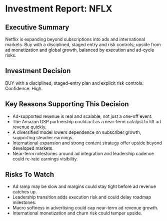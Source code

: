 # Investment Report: NFLX
## Executive Summary
Netflix is expanding beyond subscriptions into ads and international markets. Buy with a disciplined, staged entry and risk controls; upside from ad monetization and global growth, balanced by execution and ad-cycle risks.
## Investment Decision
BUY with a disciplined, staged-entry plan and explicit risk controls. Confidence: High.
## Key Reasons Supporting This Decision
- Ad-supported revenue is real and scalable, not just a one-off event.
- The Amazon DSP partnership could act as a near-term catalyst to lift ad revenue quickly.
- A diversified model lowers dependence on subscriber growth, supporting steadier earnings.
- International expansion and strong content strategy offer upside beyond developed markets.
- Near-term milestones around ad integration and leadership cadence could re-rate earnings visibility.
## Risks To Watch
- Ad ramp may be slow and margins could stay tight before ad revenue catches up.
- Leadership transition adds execution risk and could delay roadmap milestones.
- Macro softness in advertising could cap near-term ad revenue growth.
- International monetization and churn risk could temper upside.